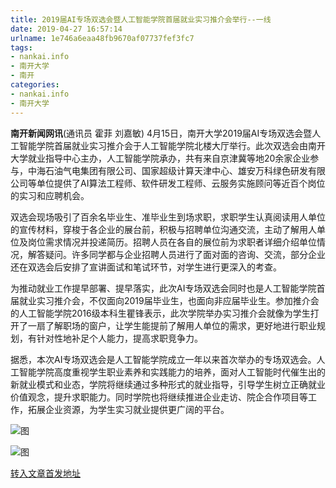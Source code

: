 ```yaml
---
title: 2019届AI专场双选会暨人工智能学院首届就业实习推介会举行--一线
date: 2019-04-27 16:57:14
urlname: 1e746a6eaa48fb9670af07737fef3fc7
tags: 
- nankai.info
- 南开大学
- 南开
categories:
- nankai.info
- 南开大学
---
```


**南开新闻网讯**(通讯员 霍菲 刘嘉敏) 4月15日，南开大学2019届AI专场双选会暨人工智能学院首届就业实习推介会于人工智能学院北楼大厅举行。此次双选会由南开大学就业指导中心主办，人工智能学院承办，共有来自京津冀等地20余家企业参与，中海石油气电集团有限公司、国家超级计算天津中心、雄安万科绿色研发有限公司等单位提供了AI算法工程师、软件研发工程师、云服务实施顾问等近百个岗位的实习和应聘机会。

双选会现场吸引了百余名毕业生、准毕业生到场求职，求职学生认真阅读用人单位的宣传材料，穿梭于各企业的展台前，积极与招聘单位沟通交流，主动了解用人单位及岗位需求情况并投递简历。招聘人员在各自的展位前为求职者详细介绍单位情况，解答疑问。许多同学都与企业招聘人员进行了面对面的咨询、交流，部分企业还在双选会后安排了宣讲面试和笔试环节，对学生进行更深入的考查。

为推动就业工作提早部署、提早落实，此次AI专场双选会同时也是人工智能学院首届就业实习推介会，不仅面向2019届毕业生，也面向非应届毕业生。参加推介会的人工智能学院2016级本科生瞿锋表示，此次学院举办实习推介会就像为学生打开了一扇了解职场的窗户，让学生能提前了解用人单位的需求，更好地进行职业规划，有针对性地补足个人能力，提高求职竞争力。

据悉，本次AI专场双选会是人工智能学院成立一年以来首次举办的专场双选会。人工智能学院高度重视学生职业素养和实践能力的培养，面对人工智能时代催生出的新就业模式和业态，学院将继续通过多种形式的就业指导，引导学生树立正确就业价值观念，提升求职能力。同时学院也将继续推进企业走访、院企合作项目等工作，拓展企业资源，为学生实习就业提供更广阔的平台。

![图](http://news.nankai.edu.cn/pic/0/00/34/98/349805_339516.jpg)

![图](http://news.nankai.edu.cn/pic/0/00/34/98/349804_974929.jpg)

[转入文章首发地址](http://news.nankai.edu.cn/zhxw/system/2019/04/18/000445714.shtml)